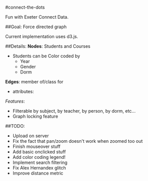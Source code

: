 #connect-the-dots

Fun with Exeter Connect Data.

##Goal:
Force directed graph 

Current implementation uses d3.js.

##Details:
__Nodes__: Students and Courses
 - Students can be Color coded by
 	- Year
	- Gender
	- Dorm

__Edges__: member of/class for
 - attributes:

_Features_:
 - Filterable by subject, by teacher, by person, by dorm, etc...
 - Graph locking feature

##TODO:
 - Upload on server
 - Fix the fact that pan/zoom doesn't work when zoomed too out
 - Finish mouseover stuff
 - Add basic onclicked stuff
 - Add color coding legend!
 - Implement search filtering
 - Fix Alex Hernandex glitch
 - Improve distance metric
